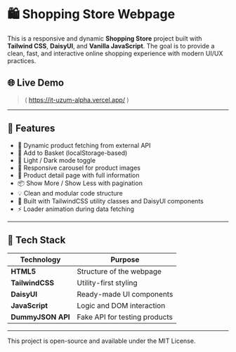 # 🛍️ Shopping Store Webpage

This is a responsive and dynamic **Shopping Store** project built with **Tailwind CSS**, **DaisyUI**, and **Vanilla JavaScript**. The goal is to provide a clean, fast, and interactive online shopping experience with modern UI/UX practices.

## 🌐 Live Demo

> ( https://it-uzum-alpha.vercel.app/ )

---

## 🚀 Features

- 🔄 Dynamic product fetching from external API
- 🛒 Add to Basket (localStorage-based)
- 🌙 Light / Dark mode toggle
- 🎠 Responsive carousel for product images
- 📄 Product detail page with full information
- 📦 Show More / Show Less with pagination
- 💡 Clean and modular code structure
- 🧩 Built with TailwindCSS utility classes and DaisyUI components
- ⚡ Loader animation during data fetching

---

## 🧰 Tech Stack

| Technology    | Purpose                     |
|---------------|-----------------------------|
| **HTML5**     | Structure of the webpage    |
| **TailwindCSS** | Utility-first styling      |
| **DaisyUI**   | Ready-made UI components    |
| **JavaScript**| Logic and DOM interaction   |
| **DummyJSON API** | Fake API for testing products |

---

This project is open-source and available under the MIT License.



